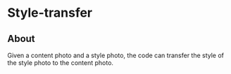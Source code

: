 # Style-transfer
## About

Given a content photo and a style photo, the code can transfer the style of the style photo to the content photo.
